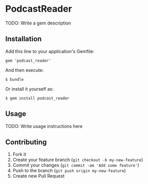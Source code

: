 # PodcastReader

TODO: Write a gem description

## Installation

Add this line to your application's Gemfile:

    gem 'podcast_reader'

And then execute:

    $ bundle

Or install it yourself as:

    $ gem install podcast_reader

## Usage

TODO: Write usage instructions here

## Contributing

1. Fork it
2. Create your feature branch (`git checkout -b my-new-feature`)
3. Commit your changes (`git commit -am 'Add some feature'`)
4. Push to the branch (`git push origin my-new-feature`)
5. Create new Pull Request
